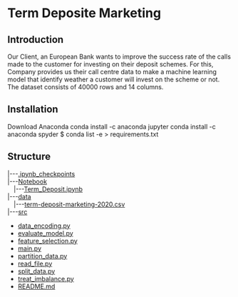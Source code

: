 # Term Deposite Marketing

## Introduction

Our Client, an European Bank wants to improve the success rate of the calls made to the customer for investing on their deposit schemes. For this, Company provides us their call centre data to make a machine learning model that identify weather a customer will invest on the scheme or not. The dataset consists of 40000 rows and 14 columns.

 ## Installation
 
Download Anaconda
conda install -c anaconda jupyter
conda install -c anaconda spyder
$ conda list -e > requirements.txt

## Structure


|---[.ipynb_checkpoints](./dir1)<br>
|---[Notebook](./dir2)<br>
 &emsp;|---[Term_Deposit.ipynb](./dir2/file1.ipyb)<br>
|---[data](./dir3)<br>
 &emsp;|---[term-deposit-marketing-2020.csv](./dir3/file11.csv)<br>
|---[src](./dir4)<br>
   * [data_encoding.py](./dir4/file4.py)
   * [evaluate_model.py](./dir4/file2.py)
   * [feature_selection.py](./dir4/file3.py)
   * [main.py](./dir4/file1.py)
   * [partition_data.py](./dir4/file5.py)
   * [read_file.py](./dir4/file6.py)
   * [split_data.py](./dir4/file7.py)
   * [treat_imbalance.py](./dir4/file8.py)
 * [README.md](./README.md)
 
 
